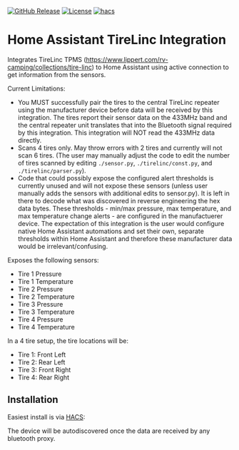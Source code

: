 [![GitHub Release](https://img.shields.io/github/release/k3vmcd/ha-tirelinc.svg?style=flat-square)](https://github.com/k3vmcd/ha-tirelinc/releases)
[![License](https://img.shields.io/github/license/k3vmcd/ha-tirelinc.svg?style=flat-square)](LICENSE)
[![hacs](https://img.shields.io/badge/HACS-default-orange.svg?style=flat-square)](https://hacs.xyz)


# Home Assistant TireLinc Integration
Integrates TireLinc TPMS (https://www.lippert.com/rv-camping/collections/tire-linc) to Home Assistant using active connection to get information from the sensors.

Current Limitations:
 - You MUST successfully pair the tires to the central TireLinc repeater using the manufacturer device before data will be received by this integration. The tires report their sensor data on the 433MHz band and the central repeater unit translates that into the Bluetooth signal required by this integration. This integration will NOT read the 433MHz data directly.
 - Scans 4 tires only. May throw errors with 2 tires and currently will not scan 6 tires. (The user may manually adjust the code to edit the number of tires scanned by editing `./sensor.py`, `./tirelinc/const.py`, and `./tirelinc/parser.py`).
 - Code that could possibly expose the configured alert thresholds is currently unused and will not expose these sensors (unless user manually adds the sensors with additional edits to sensor.py). It is left in there to decode what was discovered in reverse engineering the hex data bytes. These thresholds - min/max pressure, max temperature, and max temperature change alerts - are configured in the manufactuerer device. The expectation of this integration is the user would configure native Home Assistant automations and set their own, separate thresholds within Home Assistant and therefore these manufacturer data would be irrelevant/confusing.
 

Exposes the following sensors:
 - Tire 1 Pressure
 - Tire 1 Temperature
 - Tire 2 Pressure
 - Tire 2 Temperature
 - Tire 3 Pressure
 - Tire 3 Temperature
 - Tire 4 Pressure
 - Tire 4 Temperature

In a 4 tire setup, the tire locations will be:
 - Tire 1: Front Left
 - Tire 2: Rear Left
 - Tire 3: Front Right
 - Tire 4: Rear Right

## Installation

Easiest install is via [HACS](https://hacs.xyz/):

<!-- [![Open your Home Assistant instance and open a repository inside the Home Assistant Community Store.](https://my.home-assistant.io/badges/hacs_repository.svg)](https://my.home-assistant.io/redirect/hacs_repository/?owner=k3vmcd&repository=tirelinc&category=integration)

`HACS -> Explore & Add Repositories -> TireLinc` -->

The device will be autodiscovered once the data are received by any bluetooth proxy.
